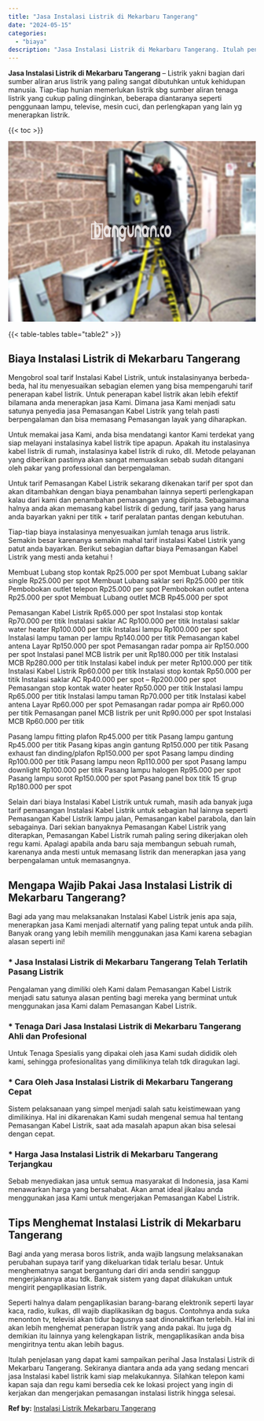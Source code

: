 ```yaml
---
title: "Jasa Instalasi Listrik di Mekarbaru Tangerang"
date: "2024-05-15"
categories: 
  - "biaya"
description: "Jasa Instalasi Listrik di Mekarbaru Tangerang. Itulah penjelasan yang dapat kami sampaikan perihal Jasa Instalasi Listrik di Mekarbaru Tangerang. Sekiranya d..."
---
```


**Jasa Instalasi Listrik di Mekarbaru Tangerang** – Listrik yakni bagian dari sumber aliran arus listrik yang paling sangat dibutuhkan untuk kehidupan manusia. Tiap-tiap hunian memerlukan listrik sbg sumber aliran tenaga listrik yang cukup paling diinginkan, beberapa diantaranya seperti penggunaan lampu, televise, mesin cuci, dan perlengkapan yang lain yg menerapkan listrik.

{{< toc >}}

![Jasa Instalasi Listrik di Mekarbaru Tangerang](/images/instalasi-listrik-murah01.png)

{{< table-tables table="table2" >}}

## Biaya Instalasi Listrik di Mekarbaru Tangerang

Mengobrol soal tarif Instalasi Kabel Listrik, untuk instalasinyanya berbeda-beda, hal itu menyesuaikan sebagian elemen yang bisa mempengaruhi tarif penerapan kabel listrik. Untuk penerapan kabel listrik akan lebih efektif bilamana anda menerapkan jasa Kami. Dimana jasa Kami menjadi satu satunya penyedia jasa Pemasangan Kabel Listrik yang telah pasti berpengalaman dan bisa memasang Pemasangan layak yang diharapkan.

Untuk memakai jasa Kami, anda bisa mendatangi kantor Kami terdekat yang siap melayani instalasinya kabel listrik tipe apapun. Apakah itu instalasinya kabel listrik di rumah, instalasinya kabel listrik di ruko, dll. Metode pelayanan yang diberikan pastinya akan sangat memuaskan sebab sudah ditangani oleh pakar yang professional dan berpengalaman.

Untuk tarif Pemasangan Kabel Listrik sekarang dikenakan tarif per spot dan akan ditambahkan dengan biaya penambahan lainnya seperti perlengkapan kalau dari kami dan penambahan pemasangan yang dipinta. Sebagaimana halnya anda akan memasang kabel listrik di gedung, tarif jasa yang harus anda bayarkan yakni per titik + tarif peralatan pantas dengan kebutuhan.

Tiap-tiap biaya instalasinya menyesuaikan jumlah tenaga arus listrik. Semakin besar karenanya semakin mahal tarif instalasi Kabel Listrik yang patut anda bayarkan. Berikut sebagian daftar biaya Pemasangan Kabel Listrik yang mesti anda ketahui !

Membuat Lubang stop kontak Rp25.000 per spot Membuat Lubang saklar single Rp25.000 per spot Membuat Lubang saklar seri Rp25.000 per titik Pembobokan outlet telepon Rp25.000 per spot Pembobokan outlet antena Rp25.000 per spot Membuat Lubang outlet MCB Rp45.000 per spot

Pemasangan Kabel Listrik Rp65.000 per spot Instalasi stop kontak Rp70.000 per titik Instalasi saklar AC Rp100.000 per titik Instalasi saklar water heater Rp100.000 per titik Instalasi lampu Rp100.000 per spot Instalasi lampu taman per lampu Rp140.000 per titik Pemasangan kabel antena Layar Rp150.000 per spot Pemasangan radar pompa air Rp150.000 per spot Instalasi panel MCB listrik per unit Rp180.000 per titik Instalasi MCB Rp280.000 per titik Instalasi kabel induk per meter Rp100.000 per titik Instalasi Kabel Listrik Rp60.000 per titik Instalasi stop kontak Rp50.000 per titik Instalasi saklar AC Rp40.000 per spot – Rp200.000 per spot Pemasangan stop kontak water heater Rp50.000 per titik Instalasi lampu Rp65.000 per titik Instalasi lampu taman Rp70.000 per titik Instalasi kabel antena Layar Rp60.000 per spot Pemasangan radar pompa air Rp60.000 per titik Pemasangan panel MCB listrik per unit Rp90.000 per spot Instalasi MCB Rp60.000 per titik

Pasang lampu fitting plafon Rp45.000 per titik Pasang lampu gantung Rp45.000 per titik Pasang kipas angin gantung Rp150.000 per titik Pasang exhaust fan dinding/plafon Rp150.000 per spot Pasang lampu dinding Rp100.000 per titik Pasang lampu neon Rp110.000 per spot Pasang lampu downlight Rp100.000 per titik Pasang lampu halogen Rp95.000 per spot Pasang lampu sorot Rp150.000 per spot Pasang panel box titik 15 grup Rp180.000 per spot

Selain dari biaya Instalasi Kabel Listrik untuk rumah, masih ada banyak juga tarif pemasangan Instalasi Kabel Listrik untuk sebagian hal lainnya seperti Pemasangan Kabel Listrik lampu jalan, Pemasangan kabel parabola, dan lain sebagainya. Dari sekian banyaknya Pemasangan Kabel Listrik yang diterapkan, Pemasangan Kabel Listrik rumah paling sering dikerjakan oleh regu kami. Apalagi apabila anda baru saja membangun sebuah rumah, karenanya anda mesti untuk memasang listrik dan menerapkan jasa yang berpengalaman untuk memasangnya.

## Mengapa Wajib Pakai Jasa Instalasi Listrik di Mekarbaru Tangerang?

Bagi ada yang mau melaksanakan Instalasi Kabel Listrik jenis apa saja, menerapkan jasa Kami menjadi alternatif yang paling tepat untuk anda pilih. Banyak orang yang lebih memilih menggunakan jasa Kami karena sebagian alasan seperti ini!

### \* Jasa Instalasi Listrik di Mekarbaru Tangerang Telah Terlatih Pasang Listrik

Pengalaman yang dimiliki oleh Kami dalam Pemasangan Kabel Listrik menjadi satu satunya alasan penting bagi mereka yang berminat untuk menggunakan jasa Kami dalam Pemasangan Kabel Listrik.

### \* Tenaga Dari Jasa Instalasi Listrik di Mekarbaru Tangerang Ahli dan Profesional

Untuk Tenaga Spesialis yang dipakai oleh jasa Kami sudah dididik oleh kami, sehingga profesionalitas yang dimilikinya telah tdk diragukan lagi.

### \* Cara Oleh Jasa Instalasi Listrik di Mekarbaru Tangerang Cepat

Sistem pelaksanaan yang simpel menjadi salah satu keistimewaan yang dimilikinya. Hal ini dikarenakan Kami sudah mengenal semua hal tentang Pemasangan Kabel Listrik, saat ada masalah apapun akan bisa selesai dengan cepat.

### \* Harga Jasa Instalasi Listrik di Mekarbaru Tangerang Terjangkau

Sebab menyediakan jasa untuk semua masyarakat di Indonesia, jasa Kami menawarkan harga yang bersahabat. Akan amat ideal jikalau anda menggunakan jasa Kami untuk mengerjakan Pemasangan Kabel Listrik.

## Tips Menghemat Instalasi Listrik di Mekarbaru Tangerang


Bagi anda yang merasa boros listrik, anda wajib langsung melaksanakan perubahan supaya tarif yang dikeluarkan tidak terlalu besar. Untuk menghematnya sangat bergantung dari diri anda sendiri sanggup mengerjakannya atau tdk. Banyak sistem yang dapat dilakukan untuk mengirit pengaplikasian listrik.

Seperti halnya dalam pengaplikasian barang-barang elektronik seperti layar kaca, radio, kulkas, dll wajib diaplikasikan dg bagus. Contohnya anda suka menonton tv, televisi akan tidur bagusnya saat dinonaktifkan terlebih. Hal ini akan lebih menghemat penerapan listrik yang anda pakai. Itu juga dg demikian itu lainnya yang kelengkapan listrik, mengaplikasikan anda bisa mengiritnya tentu akan lebih bagus.

Itulah penjelasan yang dapat kami sampaikan perihal Jasa Instalasi Listrik di Mekarbaru Tangerang. Sekiranya diantara anda ada yang sedang mencari jasa Instalasi kabel listrik kami siap melakukannya. Silahkan telepon kami kapan saja dan regu kami bersedia cek ke lokasi project yang ingin di kerjakan dan mengerjakan pemasangan instalasi listrik hingga selesai.

**Ref by:** [Instalasi Listrik Mekarbaru Tangerang](https://id.wikipedia.org/wiki/Instalasi)
